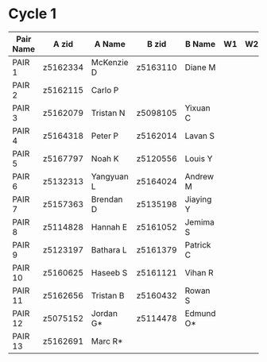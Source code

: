 # Cycle 1

| Pair Name | A zid   | A Name    | B zid   | B Name  | W1 | W2 | W3 | 
| --------- | --------|---------- | --------|-------- | -- | -- | -- | 
| PAIR 1    | z5162334|McKenzie D | z5163110|Diane M  |    |    |    |
| PAIR 2    | z5162115|Carlo P    |                   |    |    |    |
| PAIR 3    | z5162079|Tristan N  | z5098105|Yixuan C |    |    |    |
| PAIR 4    | z5164318|Peter P    | z5162014|Lavan S  |    |    |    |
| PAIR 5    | z5167797|Noah K     | z5120556|Louis Y  |    |    |    |
| PAIR 6    | z5132313|Yangyuan L | z5164024|Andrew M |    |    |    |
| PAIR 7    | z5157363|Brendan D  | z5135198|Jiaying Y|    |    |    |
| PAIR 8    | z5114828|Hannah E   | z5161052|Jemima S |    |    |    | 
| PAIR 9    | z5123197|Bathara L  | z5161379|Patrick C|    |    |    |
| PAIR 10   | z5160625|Haseeb S   | z5161121|Vihan R  |    |    |    |
| PAIR 11   | z5162656|Tristan B  | z5160432|Rowan S  |    |    |    |
| PAIR 12   | z5075152|Jordan G*  | z5114478|Edmund O*|    |    |    |
| PAIR 13   | z5162691|Marc R*    |                   |    |    |    |